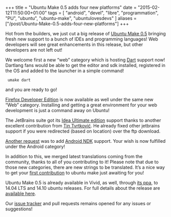 +++
title = "Ubuntu Make 0.5 adds four new platforms"
date = "2015-02-12T11:50:00+01:00"
tags = [ "android", "devel", "libre", "programmation", "PU", "ubuntu", "ubuntu-make", "ubuntulovesdevs" ]
aliases = ["/post/Ubuntu-Make-0.5-adds-four-new-platforms"]
+++
    <p>Hot from the builders, we just cut a big release of <a href="https://launchpad.net/ubuntu/+source/ubuntu-make/0.5">Ubuntu Make 0.5</a> bringing fresh new support to a bunch of IDEs and programming languages! Web developers will see great enhancements in this release, but other developers are not left out!</p>


<p>We welcome first a new “web” category which is hosting <a href="https://www.dartlang.org/">Dart</a> support now! Dartlang fans would be able to get the editor and sdk installed, registered in the OS and added to the launcher in a simple command!</p>


<p><code> umake dart</code></p>


<p>and you are ready to go!</p>


<p><a href="https://www.mozilla.org/firefox/developer/">Firefox Developer Edition</a> is now available as well under the same new “Web” category. Installing and getting a great environment for your web development is just a command away on Ubuntu!</p>


<p>The JetBrains suite got its <a href="https://www.jetbrains.com/idea/">Idea Ultimate edition</a> support thanks to another excellent contribution from <a href="https://github.com/Tinche">Tin Tvrtković</a>. He already fixed other jetbrains support if you were redirected (based on location) over the ftp download.</p>


<p><a href="https://github.com/ubuntu/ubuntu-make/issues/47">Another request</a> was to add <a href="https://developer.android.com/tools/sdk/ndk/index.html">Android NDK</a> support. Your wish is now fulfilled under the Android category!</p>


<p>In addition to this, we merged latest translations coming from the community, thanks to all of you contributing to it! Please note that due to those new categories, there are new strings to be translated. It’s a nice way to get your <a href="/post/How-to-help-on-Ubuntu-Developer-Tools-Center">first contribution</a> to ubuntu make just awaiting for you!</p>


<p>Ubuntu Make 0.5 is already available in Vivid, as well, through <a href="https://launchpad.net/~ubuntu-desktop/+archive/ubuntu/ubuntu-make">its ppa</a>, to 14.04 LTS and 14.10 ubuntu releases. For full details about the release are <a href="https://github.com/ubuntu/ubuntu-make/commit/cddb872b7527c45b8ebf613266dc8cc0c42a2198">available here</a>.</p>


<p>Our <a href="https://github.com/ubuntu/ubuntu-make/issues">issue tracker</a> and pull requests remains opened for any issues or suggestions!</p>